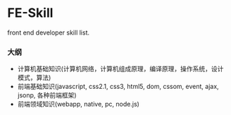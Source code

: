 # FE-Skill
front end developer skill list.

### 大纲
- 计算机基础知识(计算机网络，计算机组成原理，编译原理，操作系统，设计模式，算法)
- 前端基础知识(javascript, css2.1, css3, html5, dom, cssom, event, ajax, jsonp, 各种前端框架)
- 前端领域知识(webapp, native, pc, node.js)